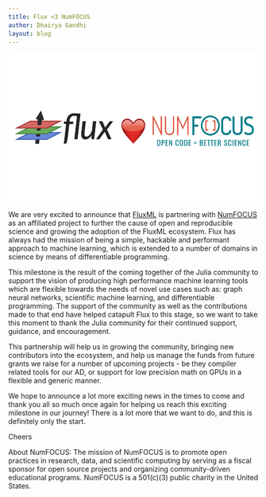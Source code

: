 ```yaml
---
title: Flux <3 NumFOCUS
author: Dhairya Gandhi
layout: blog
---
```


<p float="middle">
  <img src="/assets/2021-12-1-flux-numfocus/flux_numfocus.png" height="300">
</p>

We are very excited to announce that [FluxML](https://fluxml.ai) is partnering with [NumFOCUS](https://numfocus.org) as an affiliated project to further the cause of open and reproducible science and growing the adoption of the FluxML ecosystem. Flux has always had the mission of being a simple, hackable and performant approach to machine learning, which is extended to a number of domains in science by means of differentiable programming.

This milestone is the result of the coming together of the Julia community to support the vision of producing high performance machine learning tools which are flexible towards the needs of novel use cases such as: graph neural networks, scientific machine learning, and differentiable programming. The support of the community as well as the contributions made to that end have helped catapult Flux to this stage, so we want to take this moment to thank the Julia community for their continued support, guidance, and encouragement.

This partnership will help us in growing the community, bringing new contributors into the ecosystem, and help us manage the funds from future grants we raise for a number of upcoming projects - be they compiler related tools for our AD, or support for low precision math on GPUs in a flexible and generic manner.

We hope to announce a lot more exciting news in the times to come and thank you all so much once again for helping us reach this exciting milestone in our journey! There is a lot more that we want to do, and this is definitely only the start.

Cheers

About NumFOCUS: The mission of NumFOCUS is to promote open practices in research, data, and scientific computing by serving as a fiscal sponsor for open source projects and organizing community-driven educational programs. NumFOCUS is a 501(c)(3) public charity in the United States. 
